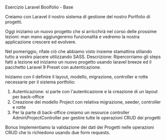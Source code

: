 Esercizio Laravel Boolfolio - Base

Creiamo con Laravel il nostro sistema di gestione del nostro Portfolio di progetti.

Oggi iniziamo un nuovo progetto che si arricchirà nel corso delle prossime lezioni: man mano aggiungeremo funzionalità e vedremo la nostra applicazione crescere ed evolvere.

Nel pomeriggio, rifate ciò che abbiamo visto insieme stamattina stilando tutto a vostro piacere utilizzando SASS.
Descrizione:
Ripercorriamo gli steps fatti a lezione ed iniziamo un nuovo progetto usando laravel breeze ed il pacchetto Laravel 9 Preset con autenticazione.

Iniziamo con il definire il layout, modello, migrazione, controller e rotte necessarie per il sistema portfolio:
1. Autenticazione: si parte con l'autenticazione e la creazione di un layout per back-office
2. Creazione del modello Project con relativa migrazione, seeder, controller e rotte
3. Per la parte di back-office creiamo un resource controller Admin\ProjectController per gestire tutte le operazioni CRUD dei progetti

Bonus
Implementiamo la validazione dei dati dei Progetti nelle operazioni CRUD che lo richiedono usando due form requests.